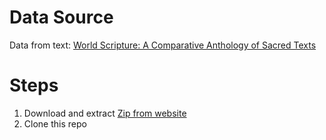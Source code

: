 # Data Source

Data from text:
[World Scripture: A Comparative Anthology of Sacred Texts](http://www.tparents.org/Library/Unification/Books/World-S/0-Toc.htm)

# Steps
1. Download and extract [Zip from website](http://www.tparents.org/Library/Unification/Books/World-S/World-S.zip)
2. Clone this repo

